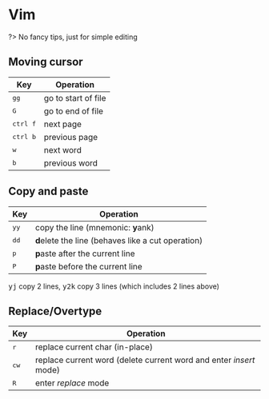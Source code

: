 # Vim

?> No fancy tips, just for simple editing

## Moving cursor

| Key                      | Operation           |
| ------------------------ | ------------------- |
| <kbd>g</kbd><kbd>g</kbd> | go to start of file |
| <kbd>G</kbd>             | go to end of file   |
| <kbd>ctrl f</kbd>        | next page           |
| <kbd>ctrl b</kbd>        | previous page       |
| <kbd>w</kbd>             | next word           |
| <kbd>b</kbd>             | previous word       |

## Copy and paste

| Key                      | Operation                                          |
| ------------------------ | -------------------------------------------------- |
| <kbd>y</kbd><kbd>y</kbd> | copy the line (mnemonic: **y**ank)                 |
| <kbd>d</kbd><kbd>d</kbd> | **d**elete the line (behaves like a cut operation) |
| <kbd>p</kbd>             | **p**aste after the current line                   |
| <kbd>P</kbd>             | **p**aste before the current line                  |

<kbd>yj</kbd> copy 2 lines, <kbd>y2k</kbd> copy 3 lines (which includes 2 lines above)

## Replace/Overtype

| Key           | Operation                                                          |
| ------------- | ------------------------------------------------------------------ |
| <kbd>r</kbd>  | replace current char (in-place)                                    |
| <kbd>cw</kbd> | replace current word (delete current word and enter *insert* mode) |
| <kbd>R</kbd>  | enter *replace* mode                                               |
